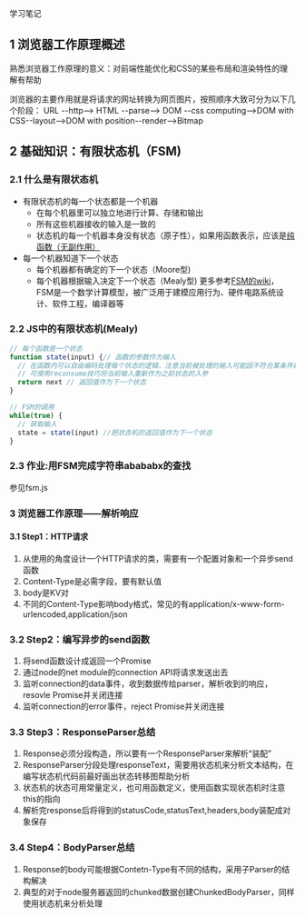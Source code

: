 学习笔记
## 1 浏览器工作原理概述
熟悉浏览器工作原理的意义：对前端性能优化和CSS的某些布局和渲染特性的理解有帮助

浏览器的主要作用就是将请求的网址转换为网页图片，按照顺序大致可分为以下几个阶段：
URL --http--> HTML --parse--> DOM --css computing-->DOM with CSS--layout-->DOM with position--render-->Bitmap

## 2 基础知识：有限状态机（FSM)
### 2.1 什么是有限状态机
- 有限状态机的每一个状态都是一个机器
  - 在每个机器里可以独立地进行计算、存储和输出
  - 所有这些机器接收的输入是一致的
  - 状态机的每一个机器本身没有状态（原子性），如果用函数表示，应该是[纯函数（无副作用）](https://zh.wikipedia.org/wiki/%E5%89%AF%E4%BD%9C%E7%94%A8_(%E8%AE%A1%E7%AE%97%E6%9C%BA%E7%A7%91%E5%AD%A6))
- 每一个机器知道下一个状态
  - 每个机器都有确定的下一个状态（Moore型)
  - 每个机器根据输入决定下一个状态（Mealy型)
更多参考[FSM的wiki](https://zh.wikipedia.org/wiki/%E6%9C%89%E9%99%90%E7%8A%B6%E6%80%81%E6%9C%BA)，FSM是一个数学计算模型，被广泛用于建模应用行为、硬件电路系统设计、软件工程，编译器等
### 2.2 JS中的有限状态机(Mealy)
```js
// 每个函数是一个状态
function state(input) {// 函数的参数作为输入 
  // 在函数内可以自由编码处理每个状态的逻辑，注意当前被处理的输入可能因不符合某条件转回之前的状态时输入被”吞掉“，
  // 可使用reconsume技巧将当前输入重新作为之前状态的入参
  return next // 返回值作为下一个状态
}

// FSM的调用
while(true) {
  // 获取输入
  state = state(input) //把状态机的返回值作为下一个状态
}
```

### 2.3 作业:用FSM完成字符串abababx的查找
参见fsm.js

### 3 浏览器工作原理——解析响应
#### 3.1 Step1：HTTP请求
1. 从使用的角度设计一个HTTP请求的类，需要有一个配置对象和一个异步send函数
2. Content-Type是必需字段，要有默认值
3. body是KV对
4. 不同的Content-Type影响body格式，常见的有application/x-www-form-urlencoded,application/json

### 3.2 Step2：编写异步的send函数
1. 将send函数设计成返回一个Promise
2. 通过node的net module的connection API将请求发送出去
3. 监听connection的data事件，收到数据传给parser，解析收到的响应，resovle Promise并关闭连接
4. 监听connection的error事件，reject Promise并关闭连接

### 3.3 Step3：ResponseParser总结
1. Response必须分段构造，所以要有一个ResponseParser来解析“装配”
2. ResponseParser分段处理responseText，需要用状态机来分析文本结构，在编写状态机代码前最好画出状态转移图帮助分析
3. 状态机的状态可用常量定义，也可用函数定义，使用函数实现状态机时注意this的指向
4. 解析完response后将得到的statusCode,statusText,headers,body装配成对象保存

### 3.4 Step4：BodyParser总结
1. Response的body可能根据Contetn-Type有不同的结构，采用子Parser的结构解决
2. 典型的对于node服务器返回的chunked数据创建ChunkedBodyParser，同样使用状态机来分析处理